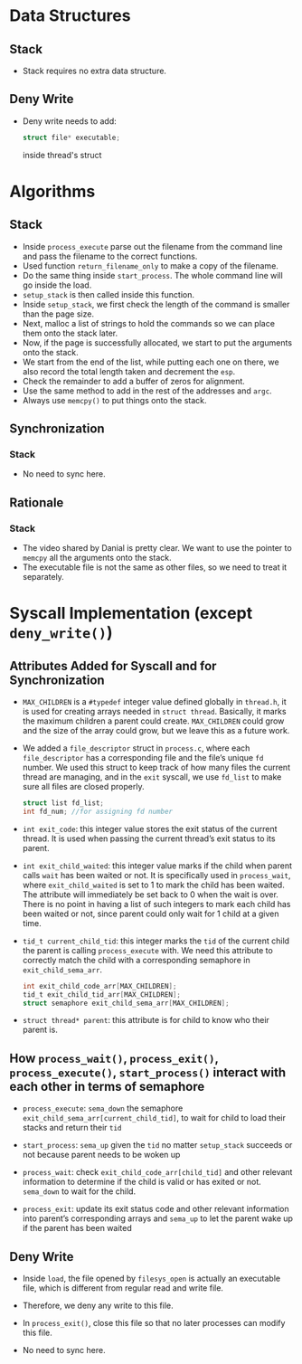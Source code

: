 
# Data Structures

## Stack
- Stack requires no extra data structure.

## Deny Write
- Deny write needs to add:
  ```c
  struct file* executable;
  ```
  inside thread's struct

# Algorithms

## Stack
- Inside `process_execute` parse out the filename from the command line and pass the filename to the correct functions.
- Used function `return_filename_only` to make a copy of the filename.
- Do the same thing inside `start_process`. The whole command line will go inside the load.
- `setup_stack` is then called inside this function.
- Inside `setup_stack`, we first check the length of the command is smaller than the page size.
- Next, malloc a list of strings to hold the commands so we can place them onto the stack later.
- Now, if the page is successfully allocated, we start to put the arguments onto the stack.
- We start from the end of the list, while putting each one on there, we also record the total length taken and decrement the `esp`.
- Check the remainder to add a buffer of zeros for alignment.
- Use the same method to add in the rest of the addresses and `argc`.
- Always use `memcpy()` to put things onto the stack.

## Synchronization

### Stack
- No need to sync here.

## Rationale

### Stack
- The video shared by Danial is pretty clear. We want to use the pointer to `memcpy` all the arguments onto the stack.
- The executable file is not the same as other files, so we need to treat it separately.

# Syscall Implementation (except `deny_write()`)

## Attributes Added for Syscall and for Synchronization

- `MAX_CHILDREN` is a `#typedef` integer value defined globally in `thread.h`, it is used for creating arrays needed in `struct thread`. Basically, it marks the maximum children a parent could create. `MAX_CHILDREN` could grow and the size of the array could grow, but we leave this as a future work.
  
- We added a `file_descriptor` struct in `process.c`, where each `file_descriptor` has a corresponding file and the file’s unique `fd` number. We used this struct to keep track of how many files the current thread are managing, and in the `exit` syscall, we use `fd_list` to make sure all files are closed properly.
  
  ```c
  struct list fd_list;
  int fd_num; //for assigning fd number
  ```

- `int exit_code`: this integer value stores the exit status of the current thread. It is used when passing the current thread’s exit status to its parent.
  
- `int exit_child_waited`: this integer value marks if the child when parent calls `wait` has been waited or not. It is specifically used in `process_wait`, where `exit_child_waited` is set to 1 to mark the child has been waited. The attribute will immediately be set back to 0 when the wait is over. There is no point in having a list of such integers to mark each child has been waited or not, since parent could only wait for 1 child at a given time.
  
- `tid_t current_child_tid`: this integer marks the `tid` of the current child the parent is calling `process_execute` with. We need this attribute to correctly match the child with a corresponding semaphore in `exit_child_sema_arr`.

  ```c
  int exit_child_code_arr[MAX_CHILDREN];
  tid_t exit_child_tid_arr[MAX_CHILDREN];
  struct semaphore exit_child_sema_arr[MAX_CHILDREN];
  ```

- `struct thread* parent`: this attribute is for child to know who their parent is.

## How `process_wait()`, `process_exit()`, `process_execute()`, `start_process()` interact with each other in terms of semaphore

- `process_execute`: `sema_down` the semaphore `exit_child_sema_arr[current_child_tid]`, to wait for child to load their stacks and return their `tid`
  
- `start_process`: `sema_up` given the `tid` no matter `setup_stack` succeeds or not because parent needs to be woken up
  
- `process_wait`: check `exit_child_code_arr[child_tid]` and other relevant information to determine if the child is valid or has exited or not. `sema_down` to wait for the child.
  
- `process_exit`: update its exit status code and other relevant information into parent’s corresponding arrays and `sema_up` to let the parent wake up if the parent has been waited

## Deny Write

- Inside `load`, the file opened by `filesys_open` is actually an executable file, which is different from regular read and write file.
  
- Therefore, we deny any write to this file.
  
- In `process_exit()`, close this file so that no later processes can modify this file.

- No need to sync here.
```

